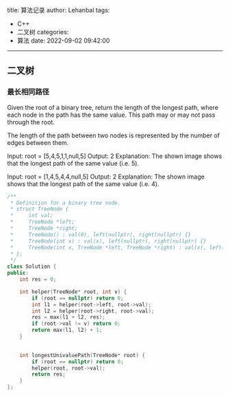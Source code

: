 title: 算法记录
author: Lehanbal
tags:
  - C++
  - 二叉树
categories:
  - 算法
date: 2022-09-02 09:42:00
---
## 二叉树

### 最长相同路径

Given the root of a binary tree, return the length of the longest path, where each node in the path has the same value. This path may or may not pass through the root.

The length of the path between two nodes is represented by the number of edges between them.



Input: root = [5,4,5,1,1,null,5]
Output: 2
Explanation: The shown image shows that the longest path of the same value (i.e. 5).



Input: root = [1,4,5,4,4,null,5]
Output: 2
Explanation: The shown image shows that the longest path of the same value (i.e. 4).



```c++
/**
 * Definition for a binary tree node.
 * struct TreeNode {
 *     int val;
 *     TreeNode *left;
 *     TreeNode *right;
 *     TreeNode() : val(0), left(nullptr), right(nullptr) {}
 *     TreeNode(int x) : val(x), left(nullptr), right(nullptr) {}
 *     TreeNode(int x, TreeNode *left, TreeNode *right) : val(x), left(left), right(right) {}
 * };
 */
class Solution {
public:
    int res = 0;

    int helper(TreeNode* root, int v) {
        if (root == nullptr) return 0;
        int l1 = helper(root->left, root->val);
        int l2 = helper(root->right, root->val);
        res = max(l1 + l2, res);
        if (root->val != v) return 0;
        return max(l1, l2) + 1;
    }

    
    int longestUnivaluePath(TreeNode* root) {
        if (root == nullptr) return 0;
        helper(root, root->val);
        return res;
    }
};
```

